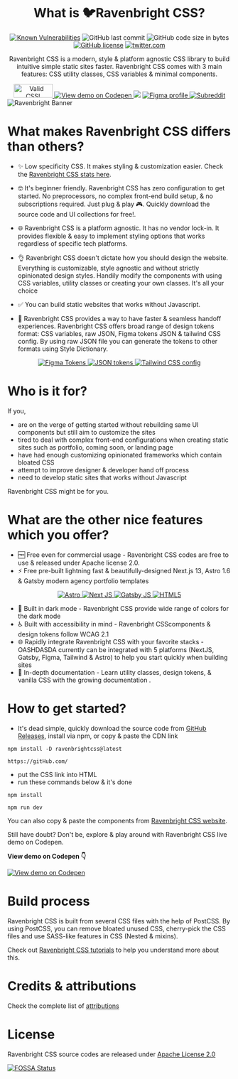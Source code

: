 <div align="center">

# What is 🐦Ravenbright CSS?

</div>

<div align="center">

[![Known Vulnerabilities](https://snyk.io/test/github/henknxkreoyrnmngmnhorsszxe/kjhewjk73hgekjgh/badge.svg)](https://snyk.io/test/github/henknxkreoyrnmngmnhorsszxe/kjhewjk73hgekjgh)
![GitHub last commit](https://img.shields.io/github/last-commit/henknxkreoyrnmngmnhorsszxe/kjhewjk73hgekjgh)
![GitHub code size in bytes](https://img.shields.io/github/languages/code-size/henknxkreoyrnmngmnhorsszxe/kjhewjk73hgekjgh)
[![GitHub license](https://badgen.net/github/license/henknxkreoyrnmngmnhorsszxe/kjhewjk73hgekjgh)](https://github.com/henknxkreoyrnmngmnhorsszxe/kjhewjk73hgekjgh/blob/main/LICENSE.md)
[![twitter.com](https://img.shields.io/website-up-down-green-red/http/shields.io.svg)](http://twitter.com/)

</div>

<div align="center">

Ravenbright CSS is a modern, style & platform agnostic CSS library to build intuitive simple static sites faster. Ravenbright CSS comes with 3 main features: CSS utility classes, CSS variables & minimal components.

</div>

<div align="center">

<a href="http://jigsaw.w3.org/css-validator/check/referer">
    <img style="border:0;width:88px;height:31px"
        src="http://jigsaw.w3.org/css-validator/images/vcss-blue"
        alt="Valid CSS!" />
    </a>
<a href="https://codepen.io/ravenbrightdesign">
<img src="https://img.shields.io/badge/Codepen-000000?style=for-the-badge&logo=codepen&logoColor=white" alt="View demo on Codepen">
</a><a href="https://app.fossa.com/projects/git%2Bgithub.com%2Fhenknxkreoyrnmngmnhorsszxe%2Fkjhewjk73hgekjgh?ref=badge_shield" alt="FOSSA Status"><img src="https://app.fossa.com/api/projects/git%2Bgithub.com%2Fhenknxkreoyrnmngmnhorsszxe%2Fkjhewjk73hgekjgh.svg?type=shield"/></a>

<a href="https://figma.com/@ravenbright">
<img src="https://img.shields.io/badge/figma-%23F24E1E.svg?style=for-the-badge&logo=figma&logoColor=white" alt="Figma profile">
</a>
<a href="https://reddit.com/r/ravenbrightcss">
<img src="https://img.shields.io/badge/Reddit-%23FF4500.svg?style=for-the-badge&logo=Reddit&logoColor=white" alt="Subreddit">
</a>

</div>

<img src="https://jazzy-valkyrie-4b668e.netlify.app/assets/images/overview_5-92daca90f061b21cfaf8a421463ff121.jpg" alt="Ravenbright Banner">

# What makes Ravenbright CSS differs than others?

- ✨ Low specificity CSS. It makes styling & customization easier. Check the [Ravenbright CSS stats here](https://github.com).

- 🤓 It's beginner friendly. Ravenbright CSS has zero configuration to get started. No preprocessors, no complex front-end build setup, & no subscriptions required. Just plug & play 🎮. Quickly download the source code and UI collections for free!.

- 🌐 Ravenbright CSS is a platform agnostic. It has no vendor lock-in. It provides flexible & easy to implement styling options that works regardless of specific tech platforms.

- 👌 Ravenbright CSS doesn't dictate how you should design the website. Everything is customizable, style agnostic and without strictly opinionated design styles. Handily modify the components with using CSS variables, utility classes or creating your own classes. It's all your choice

- ✅ You can build static websites that works without Javascript.

- 🤝 Ravenbright CSS provides a way to have faster & seamless handoff experiences. Ravenbright CSS offers broad range of design tokens format: CSS variables, raw JSON, Figma tokens JSON & tailwind CSS config. By using raw JSON file you can generate the tokens to other formats using Style Dictionary.

<div align="center">

<a href="https://codepen.io/ravenbrightdesign">
<img src="https://img.shields.io/badge/figma-%23F24E1E.svg?style=for-the-badge&logo=figma&logoColor=white" alt="Figma Tokens">
</a>
<a href="https://figma.com/@ravenbright">
<img src="https://img.shields.io/badge/JWT-black?style=for-the-badge&logo=JSON%20web%20tokens" alt="JSON tokens">
</a>
<a href="https://reddit.com/r/ravenbrightcss">
<img src="https://img.shields.io/badge/tailwindcss-%2338B2AC.svg?style=for-the-badge&logo=tailwind-css&logoColor=white" alt="Tailwind CSS config">
</a>

</div>

# Who is it for?

If you,

- are on the verge of getting started without rebuilding same UI components but still aim to customize the sites
- tired to deal with complex front-end configurations when creating static sites such as portfolio, coming soon, or landing page
- have had enough customizing opinionated frameworks which contain bloated CSS
- attempt to improve designer & developer hand off process
- need to develop static sites that works without Javascript

Ravenbright CSS might be for you.

# What are the other nice features which you offer?

- 🆓 Free even for commercial usage - Ravenbright CSS codes are free to use & released under Apache license 2.0.
- ⚡ Free pre-built lightning fast & beautifully-designed Next.js 13, Astro 1.6 & Gatsby modern agency portfolio templates

<div align="center">

<a href="https://zauberhaft.ravenbright.design/astro"> <img src="https://img.shields.io/badge/Astro-FF5D01.svg?style=for-the-badge&logo=Astro&logoColor=white" alt="Astro">
</a>
<a href="https://zauberhaft.ravenbright.design/nextjs"><img src="https://img.shields.io/badge/Next-black?style=for-the-badge&logo=next.js&logoColor=white" alt="Next JS">
</a>
<a href="https://zauberhaft.ravenbright.design/gatsby"><img src="https://img.shields.io/badge/Gatsby-%23663399.svg?style=for-the-badge&logo=gatsby&logoColor=white" alt="Gatsby JS">
</a>
<a href="https://zauberhaft.ravenbright.design/html"><img src="https://img.shields.io/badge/html5-%23E34F26.svg?style=for-the-badge&logo=html5&logoColor=white" alt="HTML5">
</a>

</div>

- 🌙 Built in dark mode - Ravenbright CSS provide wide range of colors for the dark mode
- ♿ Built with accessibility in mind - Ravenbright CSScomponents & design tokens follow WCAG 2.1
- 🌐 Rapidly integrate Ravenbright CSS with your favorite stacks - OASHDASDA currently can be integrated with 5 platforms (NextJS, Gatsby, Figma, Tailwind & Astro) to help you start quickly when building sites
- 📗 In-depth documentation - Learn utility classes, design tokens, & vanilla CSS with the growing documentation .

# How to get started?

- It's dead simple, quickly download the source code from [GitHub Releases](https://github.com), install via npm, or copy & paste the CDN link

```
npm install -D ravenbrightcss@latest
```

```
https://gitHub.com/
```

- put the CSS link into HTML
- run these commands below & it's done

```
npm install

npm run dev
```

You can also copy & paste the components from [Ravenbright CSS website](https://ravenbrightcss.com/components).

Still have doubt? Don't be, explore & play around with Ravenbright CSS live demo on Codepen.

**View demo on Codepen 👇**

<a href="https://codepen.io/ravenbrightdesign">
<img src="https://img.shields.io/badge/Codepen-000000?style=for-the-badge&logo=codepen&logoColor=white" alt="View demo on Codepen">
</a>

# Build process

Ravenbright CSS is built from several CSS files with the help of PostCSS. By using PostCSS, you can remove bloated unused CSS, cherry-pick the CSS files and use SASS-like features in CSS (Nested & mixins).

Check out [Ravenbright CSS tutorials](https://ravenbrightcss.com/docs/usage/postcss) to help you understand more about this.

# Credits & attributions

Check the complete list of [attributions](https://ravenbrightcss.com/docs/usage/postcss)

# License

Ravenbright CSS source codes are released under [Apache License 2.0](https://ravenbrightcss.com/docs/usage/postcss)


[![FOSSA Status](https://app.fossa.com/api/projects/git%2Bgithub.com%2Fhenknxkreoyrnmngmnhorsszxe%2Fkjhewjk73hgekjgh.svg?type=large)](https://app.fossa.com/projects/git%2Bgithub.com%2Fhenknxkreoyrnmngmnhorsszxe%2Fkjhewjk73hgekjgh?ref=badge_large)